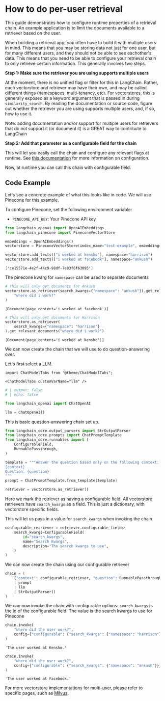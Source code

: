 # How to do per-user retrieval

This guide demonstrates how to configure runtime properties of a retrieval chain. An example application is to limit the documents available to a retriever based on the user.

When building a retrieval app, you often have to build it with multiple users in mind. This means that you may be storing data not just for one user, but for many different users, and they should not be able to see eachother's data. This means that you need to be able to configure your retrieval chain to only retrieve certain information. This generally involves two steps.

**Step 1: Make sure the retriever you are using supports multiple users**

At the moment, there is no unified flag or filter for this in LangChain. Rather, each vectorstore and retriever may have their own, and may be called different things (namespaces, multi-tenancy, etc). For vectorstores, this is generally exposed as a keyword argument that is passed in during `similarity_search`. By reading the documentation or source code, figure out whether the retriever you are using supports multiple users, and, if so, how to use it.

Note: adding documentation and/or support for multiple users for retrievers that do not support it (or document it) is a GREAT way to contribute to LangChain

**Step 2: Add that parameter as a configurable field for the chain**

This will let you easily call the chain and configure any relevant flags at runtime. See [this documentation](/docs/how_to/configure) for more information on configuration.

Now, at runtime you can call this chain with configurable field.

## Code Example

Let's see a concrete example of what this looks like in code. We will use Pinecone for this example.

To configure Pinecone, set the following environment variable:

- `PINECONE_API_KEY`: Your Pinecone API key


```python
from langchain_openai import OpenAIEmbeddings
from langchain_pinecone import PineconeVectorStore

embeddings = OpenAIEmbeddings()
vectorstore = PineconeVectorStore(index_name="test-example", embedding=embeddings)

vectorstore.add_texts(["i worked at kensho"], namespace="harrison")
vectorstore.add_texts(["i worked at facebook"], namespace="ankush")
```




    ['ce15571e-4e2f-44c9-98df-7e83f6f63095']



The pinecone kwarg for `namespace` can be used to separate documents


```python
# This will only get documents for Ankush
vectorstore.as_retriever(search_kwargs={"namespace": "ankush"}).get_relevant_documents(
    "where did i work?"
)
```




    [Document(page_content='i worked at facebook')]




```python
# This will only get documents for Harrison
vectorstore.as_retriever(
    search_kwargs={"namespace": "harrison"}
).get_relevant_documents("where did i work?")
```




    [Document(page_content='i worked at kensho')]



We can now create the chain that we will use to do question-answering over.

Let's first select a LLM.
```{=mdx}
import ChatModelTabs from "@theme/ChatModelTabs";

<ChatModelTabs customVarName="llm" />
```


```python
# | output: false
# | echo: false

from langchain_openai import ChatOpenAI

llm = ChatOpenAI()
```

This is basic question-answering chain set up.


```python
from langchain_core.output_parsers import StrOutputParser
from langchain_core.prompts import ChatPromptTemplate
from langchain_core.runnables import (
    ConfigurableField,
    RunnablePassthrough,
)

template = """Answer the question based only on the following context:
{context}
Question: {question}
"""
prompt = ChatPromptTemplate.from_template(template)

retriever = vectorstore.as_retriever()
```

Here we mark the retriever as having a configurable field. All vectorstore retrievers have `search_kwargs` as a field. This is just a dictionary, with vectorstore specific fields.

This will let us pass in a value for `search_kwargs` when invoking the chain.


```python
configurable_retriever = retriever.configurable_fields(
    search_kwargs=ConfigurableField(
        id="search_kwargs",
        name="Search Kwargs",
        description="The search kwargs to use",
    )
)
```

We can now create the chain using our configurable retriever


```python
chain = (
    {"context": configurable_retriever, "question": RunnablePassthrough()}
    | prompt
    | llm
    | StrOutputParser()
)
```

We can now invoke the chain with configurable options. `search_kwargs` is the id of the configurable field. The value is the search kwargs to use for Pinecone


```python
chain.invoke(
    "where did the user work?",
    config={"configurable": {"search_kwargs": {"namespace": "harrison"}}},
)
```




    'The user worked at Kensho.'




```python
chain.invoke(
    "where did the user work?",
    config={"configurable": {"search_kwargs": {"namespace": "ankush"}}},
)
```




    'The user worked at Facebook.'



For more vectorstore implementations for multi-user, please refer to specific pages, such as [Milvus](/docs/integrations/vectorstores/milvus).
